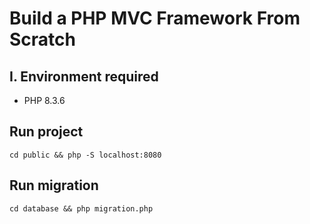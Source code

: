 # Build a PHP MVC Framework From Scratch

## I. Environment required

- PHP 8.3.6

## Run project
```
cd public && php -S localhost:8080
```

## Run migration
```
cd database && php migration.php
```
